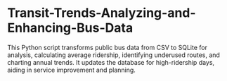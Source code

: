 # Transit-Trends-Analyzing-and-Enhancing-Bus-Data
This Python script transforms public bus data from CSV to SQLite for analysis, calculating average ridership, identifying underused routes, and charting annual trends. It updates the database for high-ridership days, aiding in service improvement and planning.

